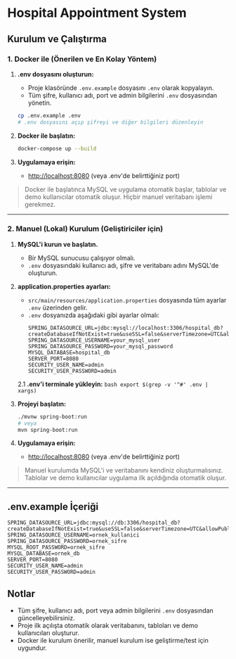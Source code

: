 # Hospital Appointment System

## Kurulum ve Çalıştırma

### 1. Docker ile (Önerilen ve En Kolay Yöntem)

1. **.env dosyasını oluşturun:**
   - Proje klasöründe `.env.example` dosyasını `.env` olarak kopyalayın.
   - Tüm şifre, kullanıcı adı, port ve admin bilgilerini `.env` dosyasından yönetin.

   ```bash
   cp .env.example .env
   # .env dosyasını açıp şifreyi ve diğer bilgileri düzenleyin
   ```

2. **Docker ile başlatın:**
   ```bash
   docker-compose up --build
   ```

3. **Uygulamaya erişin:**
   - [http://localhost:8080](http://localhost:8080) (veya .env'de belirttiğiniz port)

> Docker ile başlatınca MySQL ve uygulama otomatik başlar, tablolar ve demo kullanıcılar otomatik oluşur. Hiçbir manuel veritabanı işlemi gerekmez.

---

### 2. Manuel (Lokal) Kurulum (Geliştiriciler için)

1. **MySQL'i kurun ve başlatın.**
   - Bir MySQL sunucusu çalışıyor olmalı.
   - `.env` dosyasındaki kullanıcı adı, şifre ve veritabanı adını MySQL'de oluşturun.

2. **application.properties ayarları:**
   - `src/main/resources/application.properties` dosyasında tüm ayarlar `.env` üzerinden gelir.
   - `.env` dosyanızda aşağıdaki gibi ayarlar olmalı:
     ```
     SPRING_DATASOURCE_URL=jdbc:mysql://localhost:3306/hospital_db?createDatabaseIfNotExist=true&useSSL=false&serverTimezone=UTC&allowPublicKeyRetrieval=true
     SPRING_DATASOURCE_USERNAME=your_mysql_user
     SPRING_DATASOURCE_PASSWORD=your_mysql_password
     MYSQL_DATABASE=hospital_db
     SERVER_PORT=8080
     SECURITY_USER_NAME=admin
     SECURITY_USER_PASSWORD=admin
     ```
   2.1 **.env'i terminale yükleyin:**
         ```bash
         export $(grep -v '^#' .env | xargs)
         ```
3. **Projeyi başlatın:**
   ```bash
   ./mvnw spring-boot:run
   # veya
   mvn spring-boot:run
   ```

4. **Uygulamaya erişin:**
   - [http://localhost:8080](http://localhost:8080) (veya .env'de belirttiğiniz port)

> Manuel kurulumda MySQL'i ve veritabanını kendiniz oluşturmalısınız. Tablolar ve demo kullanıcılar uygulama ilk açıldığında otomatik oluşur.

---

## .env.example İçeriği

```
SPRING_DATASOURCE_URL=jdbc:mysql://db:3306/hospital_db?createDatabaseIfNotExist=true&useSSL=false&serverTimezone=UTC&allowPublicKeyRetrieval=true
SPRING_DATASOURCE_USERNAME=ornek_kullanici
SPRING_DATASOURCE_PASSWORD=ornek_sifre
MYSQL_ROOT_PASSWORD=ornek_sifre
MYSQL_DATABASE=ornek_db
SERVER_PORT=8080
SECURITY_USER_NAME=admin
SECURITY_USER_PASSWORD=admin
```

## Notlar
- Tüm şifre, kullanıcı adı, port veya admin bilgilerini `.env` dosyasından güncelleyebilirsiniz.
- Proje ilk açılışta otomatik olarak veritabanını, tabloları ve demo kullanıcıları oluşturur.
- Docker ile kurulum önerilir, manuel kurulum ise geliştirme/test için uygundur. 